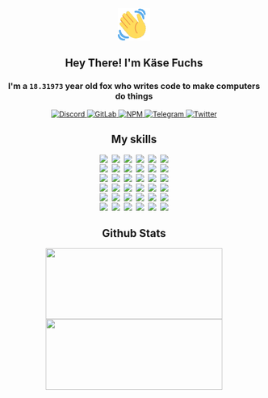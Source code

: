 <div><p align=center><img src=./resources/images/wave.gif width=64px height=64px></p><h2 align=center>Hey There! I'm Käse Fuchs</h2><h3 align=center>I'm a <code>18.31973</code> year old fox who writes code to make computers do things</h3><p align=center><a href=https://discord.com/users/507526681125322772><img alt=Discord src="https://img.shields.io/badge/Discord-5865F2?logo=discord&logoColor=white&style=flat-square#4fbb3305dfa82241e56a727632d546ed"> </a><a href=https://gitlab.com/kasefuchs><img alt=GitLab src="https://img.shields.io/badge/GitLab-330F63?logo=gitlab&logoColor=white&style=flat-square#4fbb3305dfa82241e56a727632d546ed"> </a><a href=https://npmjs.com/~kasefuchs><img alt=NPM src="https://img.shields.io/badge/NPM-CB3837?logo=npm&logoColor=white&style=flat-square#4fbb3305dfa82241e56a727632d546ed"> </a><a href=https://t.me/kasefuchs><img alt=Telegram src="https://img.shields.io/badge/Telegram-2CA5E0?logo=telegram&logoColor=white&style=flat-square#4fbb3305dfa82241e56a727632d546ed"> </a><a href=https://twitter.com/kasefuchs><img alt=Twitter src="https://img.shields.io/badge/Twitter-1DA1F2?logo=twitter&logoColor=white&style=flat-square#4fbb3305dfa82241e56a727632d546ed"></a></p><h2 align=center>My skills</h2><p align=center><a href=https://aws.amazon.com/ ><picture><source srcset="https://skillicons.dev/icons?i=aws&theme=dark#4fbb3305dfa82241e56a727632d546ed" media="(prefers-color-scheme: dark)"><source srcset="https://skillicons.dev/icons?i=aws&theme=light#4fbb3305dfa82241e56a727632d546ed" media="(prefers-color-scheme: light), (prefers-color-scheme: no-preference)"><img src="https://skillicons.dev/icons?i=aws&theme=light#4fbb3305dfa82241e56a727632d546ed"></picture></a>&nbsp;&nbsp;<a href=https://en.wikipedia.org/wiki/Bash_(Unix_shell)><picture><source srcset="https://skillicons.dev/icons?i=bash&theme=dark#4fbb3305dfa82241e56a727632d546ed" media="(prefers-color-scheme: dark)"><source srcset="https://skillicons.dev/icons?i=bash&theme=light#4fbb3305dfa82241e56a727632d546ed" media="(prefers-color-scheme: light), (prefers-color-scheme: no-preference)"><img src="https://skillicons.dev/icons?i=bash&theme=light#4fbb3305dfa82241e56a727632d546ed"></picture></a>&nbsp;&nbsp;<a href=https://discord.com/developers/docs><picture><source srcset="https://skillicons.dev/icons?i=bots&theme=dark#4fbb3305dfa82241e56a727632d546ed" media="(prefers-color-scheme: dark)"><source srcset="https://skillicons.dev/icons?i=bots&theme=light#4fbb3305dfa82241e56a727632d546ed" media="(prefers-color-scheme: light), (prefers-color-scheme: no-preference)"><img src="https://skillicons.dev/icons?i=bots&theme=light#4fbb3305dfa82241e56a727632d546ed"></picture></a>&nbsp;&nbsp;<a href=https://www.cloudflare.com/ ><picture><source srcset="https://skillicons.dev/icons?i=cloudflare&theme=dark#4fbb3305dfa82241e56a727632d546ed" media="(prefers-color-scheme: dark)"><source srcset="https://skillicons.dev/icons?i=cloudflare&theme=light#4fbb3305dfa82241e56a727632d546ed" media="(prefers-color-scheme: light), (prefers-color-scheme: no-preference)"><img src="https://skillicons.dev/icons?i=cloudflare&theme=light#4fbb3305dfa82241e56a727632d546ed"></picture></a>&nbsp;&nbsp;<a href=https://en.wikipedia.org/wiki/CSS><picture><source srcset="https://skillicons.dev/icons?i=css&theme=dark#4fbb3305dfa82241e56a727632d546ed" media="(prefers-color-scheme: dark)"><source srcset="https://skillicons.dev/icons?i=css&theme=light#4fbb3305dfa82241e56a727632d546ed" media="(prefers-color-scheme: light), (prefers-color-scheme: no-preference)"><img src="https://skillicons.dev/icons?i=css&theme=light#4fbb3305dfa82241e56a727632d546ed"></picture></a>&nbsp;&nbsp;<a href=https://www.docker.com/ ><picture><source srcset="https://skillicons.dev/icons?i=docker&theme=dark#4fbb3305dfa82241e56a727632d546ed" media="(prefers-color-scheme: dark)"><source srcset="https://skillicons.dev/icons?i=docker&theme=light#4fbb3305dfa82241e56a727632d546ed" media="(prefers-color-scheme: light), (prefers-color-scheme: no-preference)"><img src="https://skillicons.dev/icons?i=docker&theme=light#4fbb3305dfa82241e56a727632d546ed"></picture></a><br><a href=https://www.electronjs.org/ ><picture><source srcset="https://skillicons.dev/icons?i=electron&theme=dark#4fbb3305dfa82241e56a727632d546ed" media="(prefers-color-scheme: dark)"><source srcset="https://skillicons.dev/icons?i=electron&theme=light#4fbb3305dfa82241e56a727632d546ed" media="(prefers-color-scheme: light), (prefers-color-scheme: no-preference)"><img src="https://skillicons.dev/icons?i=electron&theme=light#4fbb3305dfa82241e56a727632d546ed"></picture></a>&nbsp;&nbsp;<a href=https://expressjs.com/ ><picture><source srcset="https://skillicons.dev/icons?i=express&theme=dark#4fbb3305dfa82241e56a727632d546ed" media="(prefers-color-scheme: dark)"><source srcset="https://skillicons.dev/icons?i=express&theme=light#4fbb3305dfa82241e56a727632d546ed" media="(prefers-color-scheme: light), (prefers-color-scheme: no-preference)"><img src="https://skillicons.dev/icons?i=express&theme=light#4fbb3305dfa82241e56a727632d546ed"></picture></a>&nbsp;&nbsp;<a href=https://www.figma.com/ ><picture><source srcset="https://skillicons.dev/icons?i=figma&theme=dark#4fbb3305dfa82241e56a727632d546ed" media="(prefers-color-scheme: dark)"><source srcset="https://skillicons.dev/icons?i=figma&theme=light#4fbb3305dfa82241e56a727632d546ed" media="(prefers-color-scheme: light), (prefers-color-scheme: no-preference)"><img src="https://skillicons.dev/icons?i=figma&theme=light#4fbb3305dfa82241e56a727632d546ed"></picture></a>&nbsp;&nbsp;<a href=https://firebase.google.com/ ><picture><source srcset="https://skillicons.dev/icons?i=firebase&theme=dark#4fbb3305dfa82241e56a727632d546ed" media="(prefers-color-scheme: dark)"><source srcset="https://skillicons.dev/icons?i=firebase&theme=light#4fbb3305dfa82241e56a727632d546ed" media="(prefers-color-scheme: light), (prefers-color-scheme: no-preference)"><img src="https://skillicons.dev/icons?i=firebase&theme=light#4fbb3305dfa82241e56a727632d546ed"></picture></a>&nbsp;&nbsp;<a href=https://flask.palletsprojects.com/ ><picture><source srcset="https://skillicons.dev/icons?i=flask&theme=dark#4fbb3305dfa82241e56a727632d546ed" media="(prefers-color-scheme: dark)"><source srcset="https://skillicons.dev/icons?i=flask&theme=light#4fbb3305dfa82241e56a727632d546ed" media="(prefers-color-scheme: light), (prefers-color-scheme: no-preference)"><img src="https://skillicons.dev/icons?i=flask&theme=light#4fbb3305dfa82241e56a727632d546ed"></picture></a>&nbsp;&nbsp;<a href=https://cloud.google.com/ ><picture><source srcset="https://skillicons.dev/icons?i=gcp&theme=dark#4fbb3305dfa82241e56a727632d546ed" media="(prefers-color-scheme: dark)"><source srcset="https://skillicons.dev/icons?i=gcp&theme=light#4fbb3305dfa82241e56a727632d546ed" media="(prefers-color-scheme: light), (prefers-color-scheme: no-preference)"><img src="https://skillicons.dev/icons?i=gcp&theme=light#4fbb3305dfa82241e56a727632d546ed"></picture></a><br><a href=https://git-scm.com/ ><picture><source srcset="https://skillicons.dev/icons?i=git&theme=dark#4fbb3305dfa82241e56a727632d546ed" media="(prefers-color-scheme: dark)"><source srcset="https://skillicons.dev/icons?i=git&theme=light#4fbb3305dfa82241e56a727632d546ed" media="(prefers-color-scheme: light), (prefers-color-scheme: no-preference)"><img src="https://skillicons.dev/icons?i=git&theme=light#4fbb3305dfa82241e56a727632d546ed"></picture></a>&nbsp;&nbsp;<a href=https://github.com/ ><picture><source srcset="https://skillicons.dev/icons?i=github&theme=dark#4fbb3305dfa82241e56a727632d546ed" media="(prefers-color-scheme: dark)"><source srcset="https://skillicons.dev/icons?i=github&theme=light#4fbb3305dfa82241e56a727632d546ed" media="(prefers-color-scheme: light), (prefers-color-scheme: no-preference)"><img src="https://skillicons.dev/icons?i=github&theme=light#4fbb3305dfa82241e56a727632d546ed"></picture></a>&nbsp;&nbsp;<a href=https://gitlab.com/ ><picture><source srcset="https://skillicons.dev/icons?i=gitlab&theme=dark#4fbb3305dfa82241e56a727632d546ed" media="(prefers-color-scheme: dark)"><source srcset="https://skillicons.dev/icons?i=gitlab&theme=light#4fbb3305dfa82241e56a727632d546ed" media="(prefers-color-scheme: light), (prefers-color-scheme: no-preference)"><img src="https://skillicons.dev/icons?i=gitlab&theme=light#4fbb3305dfa82241e56a727632d546ed"></picture></a>&nbsp;&nbsp;<a href=https://www.heroku.com/ ><picture><source srcset="https://skillicons.dev/icons?i=heroku&theme=dark#4fbb3305dfa82241e56a727632d546ed" media="(prefers-color-scheme: dark)"><source srcset="https://skillicons.dev/icons?i=heroku&theme=light#4fbb3305dfa82241e56a727632d546ed" media="(prefers-color-scheme: light), (prefers-color-scheme: no-preference)"><img src="https://skillicons.dev/icons?i=heroku&theme=light#4fbb3305dfa82241e56a727632d546ed"></picture></a>&nbsp;&nbsp;<a href=https://en.wikipedia.org/wiki/HTML><picture><source srcset="https://skillicons.dev/icons?i=html&theme=dark#4fbb3305dfa82241e56a727632d546ed" media="(prefers-color-scheme: dark)"><source srcset="https://skillicons.dev/icons?i=html&theme=light#4fbb3305dfa82241e56a727632d546ed" media="(prefers-color-scheme: light), (prefers-color-scheme: no-preference)"><img src="https://skillicons.dev/icons?i=html&theme=light#4fbb3305dfa82241e56a727632d546ed"></picture></a>&nbsp;&nbsp;<a href=https://en.wikipedia.org/wiki/JavaScript><picture><source srcset="https://skillicons.dev/icons?i=js&theme=dark#4fbb3305dfa82241e56a727632d546ed" media="(prefers-color-scheme: dark)"><source srcset="https://skillicons.dev/icons?i=js&theme=light#4fbb3305dfa82241e56a727632d546ed" media="(prefers-color-scheme: light), (prefers-color-scheme: no-preference)"><img src="https://skillicons.dev/icons?i=js&theme=light#4fbb3305dfa82241e56a727632d546ed"></picture></a><br><a href=https://en.wikipedia.org/wiki/Linux><picture><source srcset="https://skillicons.dev/icons?i=linux&theme=dark#4fbb3305dfa82241e56a727632d546ed" media="(prefers-color-scheme: dark)"><source srcset="https://skillicons.dev/icons?i=linux&theme=light#4fbb3305dfa82241e56a727632d546ed" media="(prefers-color-scheme: light), (prefers-color-scheme: no-preference)"><img src="https://skillicons.dev/icons?i=linux&theme=light#4fbb3305dfa82241e56a727632d546ed"></picture></a>&nbsp;&nbsp;<a href=https://mui.com/ ><picture><source srcset="https://skillicons.dev/icons?i=materialui&theme=dark#4fbb3305dfa82241e56a727632d546ed" media="(prefers-color-scheme: dark)"><source srcset="https://skillicons.dev/icons?i=materialui&theme=light#4fbb3305dfa82241e56a727632d546ed" media="(prefers-color-scheme: light), (prefers-color-scheme: no-preference)"><img src="https://skillicons.dev/icons?i=materialui&theme=light#4fbb3305dfa82241e56a727632d546ed"></picture></a>&nbsp;&nbsp;<a href=https://en.wikipedia.org/wiki/Markdown><picture><source srcset="https://skillicons.dev/icons?i=md&theme=dark#4fbb3305dfa82241e56a727632d546ed" media="(prefers-color-scheme: dark)"><source srcset="https://skillicons.dev/icons?i=md&theme=light#4fbb3305dfa82241e56a727632d546ed" media="(prefers-color-scheme: light), (prefers-color-scheme: no-preference)"><img src="https://skillicons.dev/icons?i=md&theme=light#4fbb3305dfa82241e56a727632d546ed"></picture></a>&nbsp;&nbsp;<a href=https://www.mongodb.com/ ><picture><source srcset="https://skillicons.dev/icons?i=mongodb&theme=dark#4fbb3305dfa82241e56a727632d546ed" media="(prefers-color-scheme: dark)"><source srcset="https://skillicons.dev/icons?i=mongodb&theme=light#4fbb3305dfa82241e56a727632d546ed" media="(prefers-color-scheme: light), (prefers-color-scheme: no-preference)"><img src="https://skillicons.dev/icons?i=mongodb&theme=light#4fbb3305dfa82241e56a727632d546ed"></picture></a>&nbsp;&nbsp;<a href=https://www.mysql.com/ ><picture><source srcset="https://skillicons.dev/icons?i=mysql&theme=dark#4fbb3305dfa82241e56a727632d546ed" media="(prefers-color-scheme: dark)"><source srcset="https://skillicons.dev/icons?i=mysql&theme=light#4fbb3305dfa82241e56a727632d546ed" media="(prefers-color-scheme: light), (prefers-color-scheme: no-preference)"><img src="https://skillicons.dev/icons?i=mysql&theme=light#4fbb3305dfa82241e56a727632d546ed"></picture></a>&nbsp;&nbsp;<a href=https://nextjs.org/ ><picture><source srcset="https://skillicons.dev/icons?i=nextjs&theme=dark#4fbb3305dfa82241e56a727632d546ed" media="(prefers-color-scheme: dark)"><source srcset="https://skillicons.dev/icons?i=nextjs&theme=light#4fbb3305dfa82241e56a727632d546ed" media="(prefers-color-scheme: light), (prefers-color-scheme: no-preference)"><img src="https://skillicons.dev/icons?i=nextjs&theme=light#4fbb3305dfa82241e56a727632d546ed"></picture></a><br><a href=https://nodejs.org/en/ ><picture><source srcset="https://skillicons.dev/icons?i=nodejs&theme=dark#4fbb3305dfa82241e56a727632d546ed" media="(prefers-color-scheme: dark)"><source srcset="https://skillicons.dev/icons?i=nodejs&theme=light#4fbb3305dfa82241e56a727632d546ed" media="(prefers-color-scheme: light), (prefers-color-scheme: no-preference)"><img src="https://skillicons.dev/icons?i=nodejs&theme=light#4fbb3305dfa82241e56a727632d546ed"></picture></a>&nbsp;&nbsp;<a href=https://www.postgresql.org/ ><picture><source srcset="https://skillicons.dev/icons?i=postgres&theme=dark#4fbb3305dfa82241e56a727632d546ed" media="(prefers-color-scheme: dark)"><source srcset="https://skillicons.dev/icons?i=postgres&theme=light#4fbb3305dfa82241e56a727632d546ed" media="(prefers-color-scheme: light), (prefers-color-scheme: no-preference)"><img src="https://skillicons.dev/icons?i=postgres&theme=light#4fbb3305dfa82241e56a727632d546ed"></picture></a>&nbsp;&nbsp;<a href=https://learn.microsoft.com/en-us/powershell/ ><picture><source srcset="https://skillicons.dev/icons?i=powershell&theme=dark#4fbb3305dfa82241e56a727632d546ed" media="(prefers-color-scheme: dark)"><source srcset="https://skillicons.dev/icons?i=powershell&theme=light#4fbb3305dfa82241e56a727632d546ed" media="(prefers-color-scheme: light), (prefers-color-scheme: no-preference)"><img src="https://skillicons.dev/icons?i=powershell&theme=light#4fbb3305dfa82241e56a727632d546ed"></picture></a>&nbsp;&nbsp;<a href=https://www.python.org/ ><picture><source srcset="https://skillicons.dev/icons?i=py&theme=dark#4fbb3305dfa82241e56a727632d546ed" media="(prefers-color-scheme: dark)"><source srcset="https://skillicons.dev/icons?i=py&theme=light#4fbb3305dfa82241e56a727632d546ed" media="(prefers-color-scheme: light), (prefers-color-scheme: no-preference)"><img src="https://skillicons.dev/icons?i=py&theme=light#4fbb3305dfa82241e56a727632d546ed"></picture></a>&nbsp;&nbsp;<a href=https://www.raspberrypi.org/ ><picture><source srcset="https://skillicons.dev/icons?i=raspberrypi&theme=dark#4fbb3305dfa82241e56a727632d546ed" media="(prefers-color-scheme: dark)"><source srcset="https://skillicons.dev/icons?i=raspberrypi&theme=light#4fbb3305dfa82241e56a727632d546ed" media="(prefers-color-scheme: light), (prefers-color-scheme: no-preference)"><img src="https://skillicons.dev/icons?i=raspberrypi&theme=light#4fbb3305dfa82241e56a727632d546ed"></picture></a>&nbsp;&nbsp;<a href=https://reactjs.org/ ><picture><source srcset="https://skillicons.dev/icons?i=react&theme=dark#4fbb3305dfa82241e56a727632d546ed" media="(prefers-color-scheme: dark)"><source srcset="https://skillicons.dev/icons?i=react&theme=light#4fbb3305dfa82241e56a727632d546ed" media="(prefers-color-scheme: light), (prefers-color-scheme: no-preference)"><img src="https://skillicons.dev/icons?i=react&theme=light#4fbb3305dfa82241e56a727632d546ed"></picture></a><br><a href=https://redux.js.org/ ><picture><source srcset="https://skillicons.dev/icons?i=redux&theme=dark#4fbb3305dfa82241e56a727632d546ed" media="(prefers-color-scheme: dark)"><source srcset="https://skillicons.dev/icons?i=redux&theme=light#4fbb3305dfa82241e56a727632d546ed" media="(prefers-color-scheme: light), (prefers-color-scheme: no-preference)"><img src="https://skillicons.dev/icons?i=redux&theme=light#4fbb3305dfa82241e56a727632d546ed"></picture></a>&nbsp;&nbsp;<a href=https://en.wikipedia.org/wiki/Regular_expression><picture><source srcset="https://skillicons.dev/icons?i=regex&theme=dark#4fbb3305dfa82241e56a727632d546ed" media="(prefers-color-scheme: dark)"><source srcset="https://skillicons.dev/icons?i=regex&theme=light#4fbb3305dfa82241e56a727632d546ed" media="(prefers-color-scheme: light), (prefers-color-scheme: no-preference)"><img src="https://skillicons.dev/icons?i=regex&theme=light#4fbb3305dfa82241e56a727632d546ed"></picture></a>&nbsp;&nbsp;<a href=https://en.wikipedia.org/wiki/Sass_(stylesheet_language)><picture><source srcset="https://skillicons.dev/icons?i=sass&theme=dark#4fbb3305dfa82241e56a727632d546ed" media="(prefers-color-scheme: dark)"><source srcset="https://skillicons.dev/icons?i=sass&theme=light#4fbb3305dfa82241e56a727632d546ed" media="(prefers-color-scheme: light), (prefers-color-scheme: no-preference)"><img src="https://skillicons.dev/icons?i=sass&theme=light#4fbb3305dfa82241e56a727632d546ed"></picture></a>&nbsp;&nbsp;<a href=https://www.typescriptlang.org/ ><picture><source srcset="https://skillicons.dev/icons?i=ts&theme=dark#4fbb3305dfa82241e56a727632d546ed" media="(prefers-color-scheme: dark)"><source srcset="https://skillicons.dev/icons?i=ts&theme=light#4fbb3305dfa82241e56a727632d546ed" media="(prefers-color-scheme: light), (prefers-color-scheme: no-preference)"><img src="https://skillicons.dev/icons?i=ts&theme=light#4fbb3305dfa82241e56a727632d546ed"></picture></a>&nbsp;&nbsp;<a href=https://unity.com/ ><picture><source srcset="https://skillicons.dev/icons?i=unity&theme=dark#4fbb3305dfa82241e56a727632d546ed" media="(prefers-color-scheme: dark)"><source srcset="https://skillicons.dev/icons?i=unity&theme=light#4fbb3305dfa82241e56a727632d546ed" media="(prefers-color-scheme: light), (prefers-color-scheme: no-preference)"><img src="https://skillicons.dev/icons?i=unity&theme=light#4fbb3305dfa82241e56a727632d546ed"></picture></a>&nbsp;&nbsp;<a href=https://workers.cloudflare.com/ ><picture><source srcset="https://skillicons.dev/icons?i=workers&theme=dark#4fbb3305dfa82241e56a727632d546ed" media="(prefers-color-scheme: dark)"><source srcset="https://skillicons.dev/icons?i=workers&theme=light#4fbb3305dfa82241e56a727632d546ed" media="(prefers-color-scheme: light), (prefers-color-scheme: no-preference)"><img src="https://skillicons.dev/icons?i=workers&theme=light#4fbb3305dfa82241e56a727632d546ed"></picture></a><br></p><h2 align=center>Github Stats</h2><p align=center><picture><source srcset="https://github-readme-stats-kasefuchs.vercel.app/api/?count_private=true&hide_border=true&hide_rank=true&line_height=20&hide_title=true&username=Kasefuchs&theme=dark#4fbb3305dfa82241e56a727632d546ed" media="(prefers-color-scheme: dark)"><source srcset="https://github-readme-stats-kasefuchs.vercel.app/api/?count_private=true&hide_border=true&hide_rank=true&line_height=20&hide_title=true&username=Kasefuchs&theme=light#4fbb3305dfa82241e56a727632d546ed" media="(prefers-color-scheme: light), (prefers-color-scheme: no-preference)"><img align=middle width=350 height=140 src="https://github-readme-stats-kasefuchs.vercel.app/api/?count_private=true&hide_border=true&hide_rank=true&line_height=20&hide_title=true&username=Kasefuchs&theme=light#4fbb3305dfa82241e56a727632d546ed"></picture><picture><source srcset="https://github-readme-stats-kasefuchs.vercel.app/api/top-langs/?count_private=true&hide_border=true&layout=compact&username=Kasefuchs&theme=dark#4fbb3305dfa82241e56a727632d546ed" media="(prefers-color-scheme: dark)"><source srcset="https://github-readme-stats-kasefuchs.vercel.app/api/top-langs/?count_private=true&hide_border=true&layout=compact&username=Kasefuchs&theme=light#4fbb3305dfa82241e56a727632d546ed" media="(prefers-color-scheme: light), (prefers-color-scheme: no-preference)"><img align=middle width=350 height=140 src="https://github-readme-stats-kasefuchs.vercel.app/api/top-langs/?count_private=true&hide_border=true&layout=compact&username=Kasefuchs&theme=light#4fbb3305dfa82241e56a727632d546ed"></picture></p><img src="https://hit.yhype.me/github/profile?user_id=64592097#4fbb3305dfa82241e56a727632d546ed" alt=""></div>